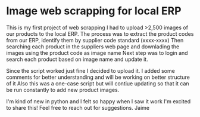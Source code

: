 # Image web scrapping for local ERP

This is my first project of web scrapping
I had to upload >2,500 images of our products to the local ERP.
The process was to extract the product codes from our ERP, identify them by supplier code standard (xxxx-xxxx)
Then searching each product in the suppliers web page and downlading the images using the product code as image name
Next step was to login and search each product based on image name and update it.

Since the script worked just fine I decided to upload it.
I added some comments for better understanding and will be working on better structure of it 
Also this was a one-case script but will contiue updating so that it can be run constantly to add new product images.

I'm kind of new in python and I felt so happy when I saw it work
I'm excited to share this! Feel free to reach out for suggestions.
Jaime
